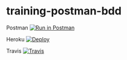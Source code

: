 # training-postman-bdd
Postman
[![Run in Postman](https://run.pstmn.io/button.svg)](https://app.getpostman.com/run-collection/352159e6f36d94dbe893)

Heroku
[![Deploy](https://www.herokucdn.com/deploy/button.svg)](https://heroku.com/deploy)

Travis
[![Travis](https://www.travis-ci.org/leandrosjm/training-postman-bdd.svg?branch=master)](https://www.travis-ci.org/github/leandrosjm/training-postman-bdd)
